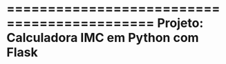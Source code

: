============================================
Projeto: Calculadora IMC em Python com Flask
============================================
